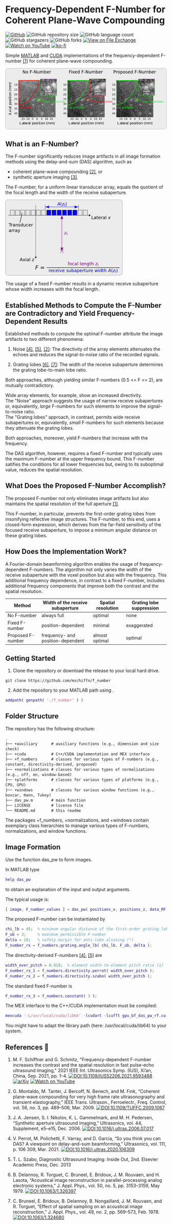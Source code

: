 # Frequency-Dependent F-Number for Coherent Plane-Wave Compounding

<!-- shields -->
[![GitHub][license-shield]][license-url]
![GitHub repository size][size-shield]
![GitHub language count][languages-shield]
![GitHub stargazers][stars-shield]
![GitHub forks][forks-shield]
[![View on File Exchange][fex-shield]][fex-url]
[![Watch on YouTube](https://img.shields.io/youtube/views/T6BoYRvQ6rg?label=YouTube)](https://www.youtube.com/watch?v=T6BoYRvQ6rg)
[![ko-fi][ko-fi-shield]][ko-fi-url]

[license-shield]: https://img.shields.io/badge/license-citationware-blue
[license-url]: https://github.com/mschiffn/f_number/blob/main/LICENSE
[size-shield]: https://img.shields.io/github/repo-size/mschiffn/f_number
[languages-shield]: https://img.shields.io/github/languages/count/mschiffn/f_number
[stars-shield]: https://img.shields.io/github/stars/mschiffn/f_number.svg
[forks-shield]: https://img.shields.io/github/forks/mschiffn/f_number.svg
[fex-shield]: https://www.mathworks.com/matlabcentral/images/matlab-file-exchange.svg
[fex-url]: https://www.mathworks.com/matlabcentral/fileexchange/99309-frequency-dependent-f-number-for-cpwc
[ko-fi-shield]: https://img.shields.io/badge/ko--fi-Donate%20a%20coffee-yellowgreen
[ko-fi-url]: https://ko-fi.com/L4L7CCWYS

<!-- content -->
Simple
[MATLAB](https://mathworks.com/products/matlab.html) and
[CUDA](https://developer.nvidia.com/cuda-zone) implementations of
the frequency-dependent F-number
[[1]](#SchiffnerIUS2021) for
coherent plane-wave compounding.

![CIRS040](./figures/f_number_effect.png)

## What is an F-Number?

The F-number significantly reduces
image artifacts in
all image formation methods using
the delay-and-sum (DAS) algorithm, such as

- coherent plane-wave compounding [[2]](#MontaldoITUFFC2009), or
- synthetic aperture imaging [[3]](#JensenUlt2006).

The F-number, for
a uniform linear transducer array, equals
the quotient of
the focal length and
the width of
the receive subaperture.

![F-number](./figures/f_number_definition.png)

The usage of
a fixed F-number results in
a dynamic receive subaperture whose
width increases with
the focal length.

## Established Methods to Compute the F-Number are Contradictory and Yield Frequency-Dependent Results

Established methods to compute
the optimal F-number attribute
the image artifacts to
two different phenomena:

1. Noise [[4]](#PerrotUlt2021), [[5]](#Szabo2013), [[2]](#MontaldoITUFFC2009):
The directivity of
the array elements attenuates
the echoes and reduces
the signal-to-noise ratio of
the recorded signals.

2. Grating lobes [[6]](#DelannoyJAP1979), [[7]](#BruneelJAP1978):
The width of
the receive subaperture determines
the grating lobe-to-main lobe ratio.

Both approaches, although yielding
similar F-numbers (0.5 <= F <= 2), are
mutually contradictory.

Wide array elements, for example, show
an increased directivity.<br>
The "Noise" approach suggests
the usage of
narrow receive subapertures or, equivalently,
*large* F-numbers for
such elements to improve
the signal-to-noise ratio.<br>
The "Grating lobes" approach, in contrast, permits
wide receive subapertures or, equivalently,
*small* F-numbers for
such elements because they attenuate
the grating lobes.

Both approaches, moreover, yield
F-numbers that increase with
the frequency.

The DAS algorithm, however, requires
a fixed F-number and typically uses
the maximum F-number at
the upper frequency bound.
This F-number satifies
the conditions for
all lower frequencies but, owing to
its suboptimal value, reduces
the spatial resolution.

## What Does the Proposed F-Number Accomplish?

The proposed F-number not only eliminates
image artifacts but also maintains
the spatial resolution of
the full aperture
[[1]](#proc:SchiffnerIUS2021).

This F-number, in particular, prevents
the first-order grating lobes from insonifying
reflective image structures.
The F-number, to
this end, uses
a closed-form expression, which derives from
the far-field sensitivity of
the focused receive subaperture, to impose
a minimum angular distance on
these grating lobes.

## How Does the Implementation Work?

A Fourier-domain beamforming algorithm enables
the usage of
frequency-dependent F-numbers.
The algorithm not only varies
the width of
the receive subaperture with
the voxel position but also with
the frequency.
This additional frequency dependence, in contrast to
a fixed F-number, includes
additional frequency components that improve both
the contrast and
the spatial resolution.

| Method            | Width of the receive subaperture  | Spatial resolution | Grating lobe suppression |
| ----------------- | --------------------------------- | ------------------ | ------------------------ |
| No F-number       | always full                       | optimal            | none                     |
| Fixed F-number    | position-dependent                | minimal            | exaggerated              |
| Proposed F-number | frequency- and position-dependent | almost optimal     | optimal                  |

## Getting Started

1. Clone the repository or download the release to your local hard drive.

```
git clone https://github.com/mschiffn/f_number
```

2. Add the repository to your MATLAB path using .

```matlab
addpath( genpath( './f_number' ) )
```

## Folder Structure

The repository has the following structure:

    .
    ├── +auxiliary      # auxiliary functions (e.g., dimension and size check)
    ├── +cuda           # C++/CUDA implementation and MEX interface
    ├── +f_numbers      # classes for various types of F-numbers (e.g., constant, directivity-derived, proposed)
    ├── +normalizations # classes for various types of normalizations (e.g., off, on, window-based)
    ├── +platforms      # classes for various types of platforms (e.g., CPU, GPU)
    ├── +windows        # classes for various window functions (e.g., boxcar, Hann, Tukey)
    ├── das_pw.m        # main function
    ├── LICENSE         # license file
    └── README.md       # this readme

The packages +f_numbers, +normalizations, and +windows contain
exemplary class hierarchies to manage
various types of
F-numbers, normalizations, and
window functions.

## Image Formation

Use the function das_pw to form images.

In MATLAB type
```matlab
help das_pw
```

to obtain an explanation of the input and output arguments.

The typical usage is:

```matlab
[ image, F_number_values ] = das_pw( positions_x, positions_z, data_RF, f_s, theta_incident, element_width, element_pitch, [ f_lb, f_ub ], c_ref, N_samples_shift, window, F_number, normalization, platform );
```

The proposed F-number can be instantiated by

```matlab
chi_lb = 45;  % minimum angular distance of the first-order grating lobes (°)
F_ub = 3;     % maximum permissible F-number
delta = 10;   % safety margin for anti-lobe aliasing (°)
F_number_rx = f_numbers.grating.angle_lb( chi_lb, F_ub, delta );
```

The directivity-derived F-numbers
[[4]](#PerrotUlt2021),
[[5]](#Szabo2013) are

```matlab
width_over_pitch = 0.918;  % element width-to-element pitch ratio (1)
F_number_rx_1 = f_numbers.directivity.perrot( width_over_pitch );
F_number_rx_2 = f_numbers.directivity.szabo( width_over_pitch );
```

The standard fixed F-number is

```matlab
F_number_rx_3 = f_numbers.constant( 3 );
```

The MEX interface to the C++/CUDA implementation must be compiled:

```matlab
mexcuda '-L/usr/local/cuda/lib64' -lcudart -lcufft gpu_bf_das_pw_rf.cu
```
You might have to adapt the library path (here: /usr/local/cuda/lib64) to your system.

## References :notebook:

1. <a name="SchiffnerIUS2021"></a>
M. F. Schiffner and G. Schmitz,
"Frequency-dependent F-number increases the contrast and the spatial resolution in fast pulse-echo ultrasound imaging,"
2021 IEEE Int. Ultrasonics Symp. (IUS), Xi’an, China, Sep. 2021, pp. 1–4.
[![DOI:10.1109/IUS52206.2021.9593488](https://img.shields.io/badge/DOI-10.1109%2FIUS52206.2021.9593488-blue)](https://doi.org/10.1109/IUS52206.2021.9593488)
[![arXiv](https://img.shields.io/badge/arXiv-2111.04593-b31b1b.svg)](https://arxiv.org/abs/2111.04593)
[![Watch on YouTube](https://img.shields.io/youtube/views/T6BoYRvQ6rg?label=YouTube)](https://www.youtube.com/watch?v=T6BoYRvQ6rg)

2. <a name="MontaldoITUFFC2009"></a>
G. Montaldo, M. Tanter, J. Bercoff, N. Benech, and M. Fink,
“Coherent plane-wave compounding for very high frame rate ultrasonography and transient elastography,"
IEEE Trans. Ultrason., Ferroelectr., Freq. Control, vol. 56, no. 3, pp. 489–506, Mar. 2009.
[![DOI:10.1109/TUFFC.2009.1067](https://img.shields.io/badge/DOI-10.1109%2FTUFFC.2009.1067-blue)](https://doi.org/10.1109/TUFFC.2009.1067)

3. <a name="JensenUlt2006"></a>
J. A. Jensen, S. I. Nikolov, K. L. Gammelmark, and M. H. Pedersen,
“Synthetic aperture ultrasound imaging,” Ultrasonics, vol. 44, Supplement, e5–e15, Dec. 2006.
[![DOI:10.1016/j.ultras.2006.07.017](https://img.shields.io/badge/DOI-10.1016%2Fj.ultras.2006.07.017-blue)](https://doi.org/10.1016/j.ultras.2006.07.017)

4. <a name="PerrotUlt2021"></a>
V. Perrot, M. Polichetti, F. Varray, and D. Garcia,
“So you think you can DAS? A viewpoint on delay-and-sum beamforming,”
Ultrasonics, vol. 111, p. 106 309, Mar. 2021.
[![DOI:10.1016/j.ultras.2020.106309](https://img.shields.io/badge/DOI-10.1016%2Fj.ultras.2020.106309-blue)](https://doi.org/10.1016/j.ultras.2020.106309)

5. <a name="Szabo2013"></a>
T. L. Szabo, Diagnostic Ultrasound Imaging: Inside Out, 2nd. Elsevier Academic Press, Dec. 2013

6. <a name="DelannoyJAP1979"></a>
B. Delannoy, R. Torguet, C. Bruneel, E. Bridoux, J. M. Rouvaen, and H. Lasota,
“Acoustical image reconstruction in parallel-processing analog electronic systems,”
J. Appl. Phys., vol. 50, no. 5, pp. 3153–3159, May 1979.
[![DOI:10.1063/1.326397](https://img.shields.io/badge/DOI-10.1063%2F1.326397-blue)](https://doi.org/10.1063/1.326397)

7. <a name="BruneelJAP1978"></a>
C. Bruneel, E. Bridoux, B. Delannoy, B. Nongaillard, J. M. Rouvaen, and R. Torguet,
“Effect of spatial sampling on an acoustical image reconstruction,”
J. Appl. Phys., vol. 49, no. 2, pp. 569–573, Feb. 1978.
[![DOI:10.1063/1.324680](https://img.shields.io/badge/DOI-10.1063%2F1.324680-blue)](https://doi.org/10.1063/1.324680)
